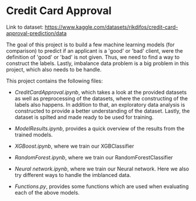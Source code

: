 # Credit Card Approval
Link to dataset: https://www.kaggle.com/datasets/rikdifos/credit-card-approval-prediction/data

The goal of this project is to build a few machine learning models (for comparison) to predict if an applicant is a 'good' or 'bad' client, were the definition of 'good' or 'bad' is not given. Thus, we need to find a way to construct the labels. Lastly, imbalance data problem is a big problem in this project, which also needs to be handle.

This project contains the following files:
- *CreditCardApproval.ipynb*, which takes a look at the provided datasets as well as preprocessing of the datasets, where the constructing of the labels also happens. In addition to that, an exploratory data analysis is constructed to provide a better understanding of the dataset. Lastly, the dataset is spilted and made ready to be used for training.
  
- *ModelResults.ipynb*, provides a quick overview of the results from the trained models.
  
- *XGBoost.ipynb*, where we train our XGBClassifier 
- *RandomForest.ipynb*, where we train our RandomForestClassifier
- *Neural network.ipynb*, where we train our Neural network. Here we also try different ways to handle the imblanced data.
  
- *Functions.py*, provides some functions which are used when evaluating each of the above models.

